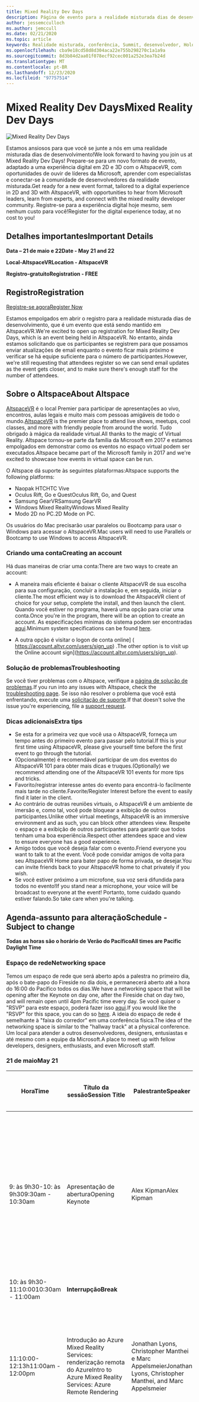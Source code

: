 ```yaml
---
title: Mixed Reality Dev Days
description: Página de evento para a realidade misturada dias de desenvolvimento
author: jessemcculloch
ms.author: jemccull
ms.date: 02/21/2020
ms.topic: article
keywords: Realidade misturada, conferência, Summit, desenvolvedor, HoloLens, HoloLens 2, Kinect
ms.openlocfilehash: cba9e18cd58d8d304aca22e755b298270c1a1a9a
ms.sourcegitcommit: 8d3b84d2aa01f078ecf92cec001a252e3ea7b24d
ms.translationtype: MT
ms.contentlocale: pt-BR
ms.lasthandoff: 12/23/2020
ms.locfileid: "97757514"
---
```

# <a name="mixed-reality-dev-days"></a><span data-ttu-id="b85fd-104">Mixed Reality Dev Days</span><span class="sxs-lookup"><span data-stu-id="b85fd-104">Mixed Reality Dev Days</span></span>

![Mixed Reality Dev Days](images/MRDD/MRDevDaysBanner.png)

<span data-ttu-id="b85fd-106">Estamos ansiosos para que você se junte a nós em uma realidade misturada dias de desenvolvimento!</span><span class="sxs-lookup"><span data-stu-id="b85fd-106">We look forward to having you join us at Mixed Reality Dev Days!</span></span> <span data-ttu-id="b85fd-107">Prepare-se para um novo formato de evento, adaptado a uma experiência digital em 2D e 3D com o AltspaceVR, com oportunidades de ouvir de líderes da Microsoft, aprender com especialistas e conectar-se à comunidade de desenvolvedores da realidade misturada.</span><span class="sxs-lookup"><span data-stu-id="b85fd-107">Get ready for a new event format, tailored to a digital experience in 2D and 3D with AltspaceVR, with opportunities to hear from Microsoft leaders, learn from experts, and connect with the mixed reality developer community.</span></span> <span data-ttu-id="b85fd-108">Registre-se para a experiência digital hoje mesmo, sem nenhum custo para você!</span><span class="sxs-lookup"><span data-stu-id="b85fd-108">Register for the digital experience today, at no cost to you!</span></span>

## <a name="important-details"></a><span data-ttu-id="b85fd-109">Detalhes importantes</span><span class="sxs-lookup"><span data-stu-id="b85fd-109">Important Details</span></span>

<span data-ttu-id="b85fd-110">**Data – 21 de maio e 22**</span><span class="sxs-lookup"><span data-stu-id="b85fd-110">**Date - May 21 and 22**</span></span>

<span data-ttu-id="b85fd-111">**Local-AltspaceVR**</span><span class="sxs-lookup"><span data-stu-id="b85fd-111">**Location - AltspaceVR**</span></span>

<span data-ttu-id="b85fd-112">**Registro-gratuito**</span><span class="sxs-lookup"><span data-stu-id="b85fd-112">**Registration - FREE**</span></span>

## <a name="registration"></a><span data-ttu-id="b85fd-113">Registro</span><span class="sxs-lookup"><span data-stu-id="b85fd-113">Registration</span></span>

[<span data-ttu-id="b85fd-114">Registre-se agora</span><span class="sxs-lookup"><span data-stu-id="b85fd-114">Register Now</span></span>](https://mixedrealityprod.microsoftcrmportals.com/MRDDRegistration/)

<span data-ttu-id="b85fd-115">Estamos empolgados em abrir o registro para a realidade misturada dias de desenvolvimento, que é um evento que está sendo mantido em AltspaceVR.</span><span class="sxs-lookup"><span data-stu-id="b85fd-115">We're excited to open up registration for Mixed Reality Dev Days, which is an event being held in AltspaceVR.</span></span> <span data-ttu-id="b85fd-116">No entanto, ainda estamos solicitando que os participantes se registrem para que possamos enviar atualizações de email enquanto o evento ficar mais próximo e verificar se há equipe suficiente para o número de participantes.</span><span class="sxs-lookup"><span data-stu-id="b85fd-116">However, we're still requesting that attendees register so we can send email updates as the event gets closer, and to make sure there's enough staff for the number of attendees.</span></span>

## <a name="about-altspace"></a><span data-ttu-id="b85fd-117">Sobre o Altspace</span><span class="sxs-lookup"><span data-stu-id="b85fd-117">About Altspace</span></span>

<span data-ttu-id="b85fd-118">[AltspaceVR](https://altvr.com/) é o local Premier para participar de apresentações ao vivo, encontros, aulas legais e muito mais com pessoas amigáveis de todo o mundo.</span><span class="sxs-lookup"><span data-stu-id="b85fd-118">[AltspaceVR](https://altvr.com/) is the premier place to attend live shows, meetups, cool classes, and more with friendly people from around the world.</span></span> <span data-ttu-id="b85fd-119">Tudo obrigado à mágica da realidade virtual.</span><span class="sxs-lookup"><span data-stu-id="b85fd-119">All thanks to the magic of Virtual Reality.</span></span>  <span data-ttu-id="b85fd-120">Altspace tornou-se parte da família da Microsoft em 2017 e estamos empolgados em demonstrar como os eventos no espaço virtual podem ser executados.</span><span class="sxs-lookup"><span data-stu-id="b85fd-120">Altspace became part of the Microsoft family in 2017 and we're excited to showcase how events in virtual space can be run.</span></span>

<span data-ttu-id="b85fd-121">O Altspace dá suporte às seguintes plataformas:</span><span class="sxs-lookup"><span data-stu-id="b85fd-121">Altspace supports the following platforms:</span></span> 

* <span data-ttu-id="b85fd-122">Naopak HTC</span><span class="sxs-lookup"><span data-stu-id="b85fd-122">HTC Vive</span></span>
* <span data-ttu-id="b85fd-123">Oculus Rift, Go e Quest</span><span class="sxs-lookup"><span data-stu-id="b85fd-123">Oculus Rift, Go, and Quest</span></span>
* <span data-ttu-id="b85fd-124">Samsung GearVR</span><span class="sxs-lookup"><span data-stu-id="b85fd-124">Samsung GearVR</span></span>
* <span data-ttu-id="b85fd-125">Windows Mixed Reality</span><span class="sxs-lookup"><span data-stu-id="b85fd-125">Windows Mixed Reality</span></span>
* <span data-ttu-id="b85fd-126">Modo 2D no PC.</span><span class="sxs-lookup"><span data-stu-id="b85fd-126">2D Mode on PC.</span></span>  

<span data-ttu-id="b85fd-127">Os usuários do Mac precisarão usar paralelos ou Bootcamp para usar o Windows para acessar o AltspaceVR.</span><span class="sxs-lookup"><span data-stu-id="b85fd-127">Mac users will need to use Parallels or Bootcamp to use Windows to access AltspaceVR.</span></span>

### <a name="creating-an-account"></a><span data-ttu-id="b85fd-128">Criando uma conta</span><span class="sxs-lookup"><span data-stu-id="b85fd-128">Creating an account</span></span>

<span data-ttu-id="b85fd-129">Há duas maneiras de criar uma conta:</span><span class="sxs-lookup"><span data-stu-id="b85fd-129">There are two ways to create an account:</span></span>

- <span data-ttu-id="b85fd-130">A maneira mais eficiente é baixar o cliente AltspaceVR de sua escolha para sua configuração, concluir a instalação e, em seguida, iniciar o cliente.</span><span class="sxs-lookup"><span data-stu-id="b85fd-130">The most efficient way is to download the AltspaceVR client of choice for your setup, complete the install, and then launch the client.</span></span> <span data-ttu-id="b85fd-131">Quando você estiver no programa, haverá uma opção para criar uma conta.</span><span class="sxs-lookup"><span data-stu-id="b85fd-131">Once you're in the program, there will be an option to create an account.</span></span>  <span data-ttu-id="b85fd-132">As especificações mínimas do sistema podem ser encontradas [aqui](https://help.altvr.com/hc/en-us/articles/115003538414-Minimum-System-Specifications).</span><span class="sxs-lookup"><span data-stu-id="b85fd-132">Minimum system specifications can be found [here](https://help.altvr.com/hc/en-us/articles/115003538414-Minimum-System-Specifications).</span></span>

- <span data-ttu-id="b85fd-133">A outra opção é visitar o logon de conta online] ( https://account.altvr.com/users/sign_up) .</span><span class="sxs-lookup"><span data-stu-id="b85fd-133">The other option is to visit up the Online account sign](https://account.altvr.com/users/sign_up).</span></span>

### <a name="troubleshooting"></a><span data-ttu-id="b85fd-134">Solução de problemas</span><span class="sxs-lookup"><span data-stu-id="b85fd-134">Troubleshooting</span></span>

<span data-ttu-id="b85fd-135">Se você tiver problemas com o Altspace, verifique a [página de solução de problemas](https://help.altvr.com/hc/en-us/sections/115000792634-Troubleshooting).</span><span class="sxs-lookup"><span data-stu-id="b85fd-135">If you run into any issues with Altspace, check the [troubleshooting page](https://help.altvr.com/hc/en-us/sections/115000792634-Troubleshooting).</span></span> <span data-ttu-id="b85fd-136">Se isso não resolver o problema que você está enfrentando, execute uma [solicitação de suporte](https://help.altvr.com/hc/en-us/requests/new).</span><span class="sxs-lookup"><span data-stu-id="b85fd-136">If that doesn't solve the issue you're experiencing, file a [support request](https://help.altvr.com/hc/en-us/requests/new).</span></span>

### <a name="extra-tips"></a><span data-ttu-id="b85fd-137">Dicas adicionais</span><span class="sxs-lookup"><span data-stu-id="b85fd-137">Extra tips</span></span>

- <span data-ttu-id="b85fd-138">Se esta for a primeira vez que você usa o AltspaceVR, forneça um tempo antes do primeiro evento para passar pelo tutorial.</span><span class="sxs-lookup"><span data-stu-id="b85fd-138">If this is your first time using AltspaceVR, please give yourself time before the first event to go through the tutorial.</span></span>
- <span data-ttu-id="b85fd-139">(Opcionalmente) é recomendável participar de um dos eventos do AltspaceVR 101 para obter mais dicas e truques.</span><span class="sxs-lookup"><span data-stu-id="b85fd-139">(Optionally) we recommend attending one of the AltspaceVR 101 events for more tips and tricks.</span></span>
- <span data-ttu-id="b85fd-140">Favorito/registrar interesse antes do evento para encontrá-lo facilmente mais tarde no cliente.</span><span class="sxs-lookup"><span data-stu-id="b85fd-140">Favorite/Register Interest before the event to easily find it later in the client.</span></span>
- <span data-ttu-id="b85fd-141">Ao contrário de outras reuniões virtuais, o AltspaceVR é um ambiente de imersão e, como tal, você pode bloquear a exibição de outros participantes.</span><span class="sxs-lookup"><span data-stu-id="b85fd-141">Unlike other virtual meetings, AltspaceVR is an immersive environment and as such, you can block other attendees view.</span></span> <span data-ttu-id="b85fd-142">Respeite o espaço e a exibição de outros participantes para garantir que todos tenham uma boa experiência.</span><span class="sxs-lookup"><span data-stu-id="b85fd-142">Respect other attendees space and view to ensure everyone has a good experience.</span></span>
- <span data-ttu-id="b85fd-143">Amigo todos que você deseja falar com o evento.</span><span class="sxs-lookup"><span data-stu-id="b85fd-143">Friend everyone you want to talk to at the event.</span></span> <span data-ttu-id="b85fd-144">Você pode convidar amigos de volta para seu AltspaceVR Home para bater papo de forma privada, se desejar.</span><span class="sxs-lookup"><span data-stu-id="b85fd-144">You can invite friends back to your AltspaceVR home to chat privately if you wish.</span></span>
- <span data-ttu-id="b85fd-145">Se você estiver próximo a um microfone, sua voz será difundida para todos no evento!</span><span class="sxs-lookup"><span data-stu-id="b85fd-145">If you stand near a microphone, your voice will be broadcast to everyone at the event!</span></span> <span data-ttu-id="b85fd-146">Portanto, tome cuidado quando estiver falando.</span><span class="sxs-lookup"><span data-stu-id="b85fd-146">So take care when you're talking.</span></span>

## <a name="schedule---subject-to-change"></a><span data-ttu-id="b85fd-147">Agenda-assunto para alteração</span><span class="sxs-lookup"><span data-stu-id="b85fd-147">Schedule - Subject to change</span></span>

<span data-ttu-id="b85fd-148">**Todas as horas são o horário de Verão do Pacífico**</span><span class="sxs-lookup"><span data-stu-id="b85fd-148">**All times are Pacific Daylight Time**</span></span> 

### <a name="networking-space"></a><span data-ttu-id="b85fd-149">Espaço de rede</span><span class="sxs-lookup"><span data-stu-id="b85fd-149">Networking space</span></span>

<span data-ttu-id="b85fd-150">Temos um espaço de rede que será aberto após a palestra no primeiro dia, após o bate-papo do Fireside no dia dois, e permanecerá aberto até a hora do 16:00 do Pacífico todos os dias.</span><span class="sxs-lookup"><span data-stu-id="b85fd-150">We have a networking space that will be opening after the Keynote on day one, after the Fireside chat on day two, and will remain open until 4pm Pacific time every day.</span></span> <span data-ttu-id="b85fd-151">Se você quiser o "RSVP" para este espaço, poderá fazer isso [aqui](https://account.altvr.com/events/1472955760198550135).</span><span class="sxs-lookup"><span data-stu-id="b85fd-151">If you would like the "RSVP" for this space, you can do so [here](https://account.altvr.com/events/1472955760198550135).</span></span> <span data-ttu-id="b85fd-152">A ideia do espaço de rede é semelhante à "faixa do corredor" em uma conferência física.</span><span class="sxs-lookup"><span data-stu-id="b85fd-152">The idea of the networking space is similar to the "hallway track" at a physical conference.</span></span>  <span data-ttu-id="b85fd-153">Um local para atender a outros desenvolvedores, designers, entusiastas e até mesmo com a equipe da Microsoft.</span><span class="sxs-lookup"><span data-stu-id="b85fd-153">A place to meet up with fellow developers, designers, enthusiasts, and even Microsoft staff.</span></span>

### <a name="may-21"></a><span data-ttu-id="b85fd-154">21 de maio</span><span class="sxs-lookup"><span data-stu-id="b85fd-154">May 21</span></span>
|<span data-ttu-id="b85fd-155">**Hora**</span><span class="sxs-lookup"><span data-stu-id="b85fd-155">**Time**</span></span>|<span data-ttu-id="b85fd-156">**Título da sessão**</span><span class="sxs-lookup"><span data-stu-id="b85fd-156">**Session Title**</span></span>|<span data-ttu-id="b85fd-157">**Palestrante**</span><span class="sxs-lookup"><span data-stu-id="b85fd-157">**Speaker**</span></span>|<span data-ttu-id="b85fd-158">**Descrição**</span><span class="sxs-lookup"><span data-stu-id="b85fd-158">**Description**</span></span>|<span data-ttu-id="b85fd-159">**Link para a página de evento**</span><span class="sxs-lookup"><span data-stu-id="b85fd-159">**Link to Event Page**</span></span>|
|---------|---------|---------|---------|---------|
|<span data-ttu-id="b85fd-160">9: às 9h30-10: às 9h30</span><span class="sxs-lookup"><span data-stu-id="b85fd-160">9:30am - 10:30am</span></span>|<span data-ttu-id="b85fd-161">Apresentação de abertura</span><span class="sxs-lookup"><span data-stu-id="b85fd-161">Opening Keynote</span></span>|<span data-ttu-id="b85fd-162">Alex Kipman</span><span class="sxs-lookup"><span data-stu-id="b85fd-162">Alex Kipman</span></span>|<span data-ttu-id="b85fd-163">Venha Junte-se a nós como Alex Kipman começa nosso primeiro evento de dias de desenvolvimento de realidade mistura virtual.</span><span class="sxs-lookup"><span data-stu-id="b85fd-163">Come join us as Alex Kipman starts our first ever virtual Mixed Reality Dev Days event.</span></span> <span data-ttu-id="b85fd-164">Se você estiver usando um headset VR, recomendamos que você se junte a nós no AltspaceVR.</span><span class="sxs-lookup"><span data-stu-id="b85fd-164">If you're using a VR headset, we encourage you to join us in AltspaceVR.</span></span> <span data-ttu-id="b85fd-165">Se você estiver ingressando em um computador, confira nosso transmissão ao vivo em [https://aka.ms/MRDDKeynote](https://aka.ms/MRDDKeynote)</span><span class="sxs-lookup"><span data-stu-id="b85fd-165">If you're joining from a computer, check out our livestream at [https://aka.ms/MRDDKeynote](https://aka.ms/MRDDKeynote)</span></span>|[<span data-ttu-id="b85fd-166">Página RSVP</span><span class="sxs-lookup"><span data-stu-id="b85fd-166">RSVP Page</span></span>](https://account.altvr.com/events/1475172303389065242)|
|<span data-ttu-id="b85fd-167">10: às 9h30-11:10:00</span><span class="sxs-lookup"><span data-stu-id="b85fd-167">10:30am - 11:00am</span></span>|<span data-ttu-id="b85fd-168">**Interrupção**</span><span class="sxs-lookup"><span data-stu-id="b85fd-168">**Break**</span></span>||||
|<span data-ttu-id="b85fd-169">11:10:00-12:13h</span><span class="sxs-lookup"><span data-stu-id="b85fd-169">11:00am - 12:00pm</span></span>|<span data-ttu-id="b85fd-170">Introdução ao Azure Mixed Reality Services: renderização remota do Azure</span><span class="sxs-lookup"><span data-stu-id="b85fd-170">Intro to Azure Mixed Reality Services: Azure Remote Rendering</span></span>|<span data-ttu-id="b85fd-171">Jonathan Lyons, Christopher Manthei e Marc Appelsmeier</span><span class="sxs-lookup"><span data-stu-id="b85fd-171">Jonathan Lyons, Christopher Manthei, and Marc Appelsmeier</span></span>|<span data-ttu-id="b85fd-172">A renderização remota do Azure acabou de entrar na visualização pública.</span><span class="sxs-lookup"><span data-stu-id="b85fd-172">Azure Remote Rendering just entered public preview.</span></span>  <span data-ttu-id="b85fd-173">Saiba como você pode usar o ARR para renderizar modelos 3D interativos com centenas de milhões de polígonos e transmiti-los para dispositivos como o HoloLens 2 em tempo real.</span><span class="sxs-lookup"><span data-stu-id="b85fd-173">Learn how you can use ARR to render interactive 3D models with hundreds of millions of polygons and stream them to devices like HoloLens 2 in real time.</span></span>|[<span data-ttu-id="b85fd-174">Página RSVP</span><span class="sxs-lookup"><span data-stu-id="b85fd-174">RSVP Page</span></span>](https://account.altvr.com/events/1475002657985790153)|
|<span data-ttu-id="b85fd-175">11:10:00-12:13h</span><span class="sxs-lookup"><span data-stu-id="b85fd-175">11:00am - 12:00pm</span></span>|<span data-ttu-id="b85fd-176">Introdução à não real + MRTK para o HoloLens 2</span><span class="sxs-lookup"><span data-stu-id="b85fd-176">Intro to Unreal + MRTK for HoloLens 2</span></span>|<span data-ttu-id="b85fd-177">Wu de verão & Luis Valverde</span><span class="sxs-lookup"><span data-stu-id="b85fd-177">Summer Wu & Luis Valverde</span></span>|<span data-ttu-id="b85fd-178">O suporte a mecanismo inreal para o HoloLens 2 atingiu o status pronto para produção com o lançamento do UE 4,25 em maio!</span><span class="sxs-lookup"><span data-stu-id="b85fd-178">Unreal Engine support for HoloLens 2 reached production-ready status with the release of UE 4.25 in May!</span></span> <span data-ttu-id="b85fd-179">Junto com o UE 4,25, em resposta ao principal pedido que temos recebido de desenvolvedores desde o suporte de HoloLens do inreal, lançado pela primeira vez em versão prévia, nossa equipe lançou o primeiro componente do kit de ferramentas de realidade misturada para as ferramentas do UX, 0,8.</span><span class="sxs-lookup"><span data-stu-id="b85fd-179">Alongside UE 4.25, in response to the top ask we've been hearing from developers since Unreal's HoloLens support first shipped in preview, our team released the first component of the Mixed Reality Toolkit for Unreal: UX Tools 0.8.</span></span> <span data-ttu-id="b85fd-180">Nesta conversa, forneceremos uma visão geral dos recursos fornecidos em Unreal Engine 4 e MRTK para inreal e como usá-los para criar experiências de Epic para o HoloLens 2.</span><span class="sxs-lookup"><span data-stu-id="b85fd-180">In this talk, we'll provide an overview of the features provided in Unreal Engine 4 and MRTK for Unreal, and how to use them to build epic experiences for HoloLens 2.</span></span>|[<span data-ttu-id="b85fd-181">Página RSVP</span><span class="sxs-lookup"><span data-stu-id="b85fd-181">RSVP Page</span></span>](https://account.altvr.com/events/1475006046102618860)|
|<span data-ttu-id="b85fd-182">11:10:00-12:13h</span><span class="sxs-lookup"><span data-stu-id="b85fd-182">11:00am - 12:00pm</span></span>|<span data-ttu-id="b85fd-183">Introdução ao HoloLens 2 e ao Unity</span><span class="sxs-lookup"><span data-stu-id="b85fd-183">Getting started with the HoloLens 2 and Unity</span></span>|<span data-ttu-id="b85fd-184">Dan Miller-Unity</span><span class="sxs-lookup"><span data-stu-id="b85fd-184">Dan Miller - Unity</span></span>|<span data-ttu-id="b85fd-185">Aprenda as noções básicas de configuração do Unity e criação para o HoloLens 2.</span><span class="sxs-lookup"><span data-stu-id="b85fd-185">Learn the basics of setting up Unity and building for the HoloLens 2.</span></span> <span data-ttu-id="b85fd-186">Esta apresentação abordará as práticas recomendadas, os recursos básicos do HoloLens 2 e como adicionar rapidamente suporte e interatividade de rastreamento de mão com APIs do Unity nativo</span><span class="sxs-lookup"><span data-stu-id="b85fd-186">This presentation will cover best practices, basic features of the HoloLens 2 and how to quickly add hand tracking support and interactivity with native Unity APIs</span></span>|[<span data-ttu-id="b85fd-187">Página RSVP</span><span class="sxs-lookup"><span data-stu-id="b85fd-187">RSVP Page</span></span>](https://account.altvr.com/events/1472992231919977379)|
|<span data-ttu-id="b85fd-188">12:13h-1:13h</span><span class="sxs-lookup"><span data-stu-id="b85fd-188">12:00pm - 1:00pm</span></span>|<span data-ttu-id="b85fd-189">**Almoço**</span><span class="sxs-lookup"><span data-stu-id="b85fd-189">**Lunch**</span></span>||||
|<span data-ttu-id="b85fd-190">1:13h-2:13h</span><span class="sxs-lookup"><span data-stu-id="b85fd-190">1:00pm - 2:00pm</span></span>|<span data-ttu-id="b85fd-191">Introdução ao Azure Mixed Reality Services: âncoras espaciais do Azure</span><span class="sxs-lookup"><span data-stu-id="b85fd-191">Intro to Azure Mixed Reality Services: Azure Spatial Anchors</span></span>|<span data-ttu-id="b85fd-192">Archana Iyer & Vicente Rivera</span><span class="sxs-lookup"><span data-stu-id="b85fd-192">Archana Iyer & Vicente Rivera</span></span>|<span data-ttu-id="b85fd-193">Uma visão geral das ancoragem espaciais do Azure (ASA) e cenários relevantes.</span><span class="sxs-lookup"><span data-stu-id="b85fd-193">An overview of Azure Spatial Anchors (ASA) and relevant scenarios.</span></span> <span data-ttu-id="b85fd-194">Esta conversa abordará novos recursos desenvolvidos no ano passado, com exemplos de código sobre como usá-los.</span><span class="sxs-lookup"><span data-stu-id="b85fd-194">This talk will go over new capabilities developed in the past year, with code samples on how to use them.</span></span> <span data-ttu-id="b85fd-195">Passaremos pelas práticas recomendadas ao criar com o ASA e como você pode começar a integrá-lo aos seus produtos.</span><span class="sxs-lookup"><span data-stu-id="b85fd-195">We'll go over best practices while building with ASA and how you can start integrating it into your products.</span></span>|[<span data-ttu-id="b85fd-196">Página RSVP</span><span class="sxs-lookup"><span data-stu-id="b85fd-196">RSVP Page</span></span>](https://account.altvr.com/events/1475008244597392161)|
|<span data-ttu-id="b85fd-197">1:13h-2:13h</span><span class="sxs-lookup"><span data-stu-id="b85fd-197">1:00pm - 2:00pm</span></span>|<span data-ttu-id="b85fd-198">Introdução à MRTK-Unity</span><span class="sxs-lookup"><span data-stu-id="b85fd-198">Intro to MRTK-Unity</span></span>|<span data-ttu-id="b85fd-199">Catherine Diaz</span><span class="sxs-lookup"><span data-stu-id="b85fd-199">Catherine Diaz</span></span>|<span data-ttu-id="b85fd-200">A introdução à sessão MRTK será um tutorial sobre como criar um aplicativo MRTK do início ao fim.</span><span class="sxs-lookup"><span data-stu-id="b85fd-200">The Introduction to MRTK session will be a tutorial on how to create an MRTK app from start to finish.</span></span>  <span data-ttu-id="b85fd-201">Esta conversa vai além dos conceitos de interação e mostra os recursos de várias plataformas do MRTK.</span><span class="sxs-lookup"><span data-stu-id="b85fd-201">This talk will go over interaction concepts and show MRTK’s multi-platform capabilities.</span></span>|[<span data-ttu-id="b85fd-202">Página RSVP</span><span class="sxs-lookup"><span data-stu-id="b85fd-202">RSVP Page</span></span>](https://account.altvr.com/events/1475010228134085240)|
|<span data-ttu-id="b85fd-203">1:13h-2:13h</span><span class="sxs-lookup"><span data-stu-id="b85fd-203">1:00pm - 2:00pm</span></span>|<span data-ttu-id="b85fd-204">Aprendizado do aplicativo Sr superfícies</span><span class="sxs-lookup"><span data-stu-id="b85fd-204">Learnings from the MR Surfaces App</span></span>|<span data-ttu-id="b85fd-205">Lars Simkins</span><span class="sxs-lookup"><span data-stu-id="b85fd-205">Lars Simkins</span></span>|<span data-ttu-id="b85fd-206">Junte-se aos engenheiros por trás do aplicativo de superfícies de MRDL para o HoloLens 2, pois eles falam sobre a história de design do aplicativo e os destaques técnicos.</span><span class="sxs-lookup"><span data-stu-id="b85fd-206">Join the engineers behind the MRDL Surfaces app for HoloLens 2 as they talk about the app’s design story and technical highlights.</span></span>|[<span data-ttu-id="b85fd-207">Página RSVP</span><span class="sxs-lookup"><span data-stu-id="b85fd-207">RSVP Page</span></span>](https://account.altvr.com/events/1475013412952998418)|
|<span data-ttu-id="b85fd-208">2:13h-2: às 16h30</span><span class="sxs-lookup"><span data-stu-id="b85fd-208">2:00pm - 2:30pm</span></span>|<span data-ttu-id="b85fd-209">**Interrupção**</span><span class="sxs-lookup"><span data-stu-id="b85fd-209">**Break**</span></span>||||
|<span data-ttu-id="b85fd-210">2: às 16h30-3: às 16h30</span><span class="sxs-lookup"><span data-stu-id="b85fd-210">2:30pm - 3:30pm</span></span>|<span data-ttu-id="b85fd-211">Integração do Unity de acompanhamento do Azure Kinect</span><span class="sxs-lookup"><span data-stu-id="b85fd-211">Azure Kinect Body Tracking Unity Integration</span></span>|<span data-ttu-id="b85fd-212">Angus Antley</span><span class="sxs-lookup"><span data-stu-id="b85fd-212">Angus Antley</span></span>| <span data-ttu-id="b85fd-213">Saiba como direcionar caracteres no Unity usando o SDK de acompanhamento de corpo Kinect do Azure.</span><span class="sxs-lookup"><span data-stu-id="b85fd-213">Learn how to drive characters in Unity using the Azure Kinect Body Tracking SDK.</span></span>|[<span data-ttu-id="b85fd-214">Página RSVP</span><span class="sxs-lookup"><span data-stu-id="b85fd-214">RSVP Page</span></span>](https://account.altvr.com/events/1475015668867793376)|
|<span data-ttu-id="b85fd-215">2: às 16h30-3: às 16h30</span><span class="sxs-lookup"><span data-stu-id="b85fd-215">2:30pm - 3:30pm</span></span>|<span data-ttu-id="b85fd-216">Blocos de construção de UX do MRTK</span><span class="sxs-lookup"><span data-stu-id="b85fd-216">MRTK’s UX Building Blocks</span></span>|<span data-ttu-id="b85fd-217">Yoon Park</span><span class="sxs-lookup"><span data-stu-id="b85fd-217">Yoon Park</span></span>|<span data-ttu-id="b85fd-218">Aprofunde-se nos componentes de UX do MRTK que ajudam a criar uma linda experiência de realidade misturada.</span><span class="sxs-lookup"><span data-stu-id="b85fd-218">Deep dive on the MRTK’s UX components that help you build beautiful mixed reality experiences.</span></span>|[<span data-ttu-id="b85fd-219">Página RSVP</span><span class="sxs-lookup"><span data-stu-id="b85fd-219">RSVP Page</span></span>](https://account.altvr.com/events/1475017558024257973)|
|<span data-ttu-id="b85fd-220">2: às 16h30-3: às 16h30</span><span class="sxs-lookup"><span data-stu-id="b85fd-220">2:30pm - 3:30pm</span></span>|<span data-ttu-id="b85fd-221">Ferramentas de desempenho do MRTK</span><span class="sxs-lookup"><span data-stu-id="b85fd-221">MRTK Performance Tools</span></span>|<span data-ttu-id="b85fd-222">Kurtis Eveleigh & David Kline</span><span class="sxs-lookup"><span data-stu-id="b85fd-222">Kurtis Eveleigh & David Kline</span></span>|<span data-ttu-id="b85fd-223">Uma introdução às ferramentas de desempenho, em MRTK e External, e uma visão geral do sombreador standard do MRTK.</span><span class="sxs-lookup"><span data-stu-id="b85fd-223">An introduction to performance tools, both in MRTK and external, and an overview of the MRTK Standard Shader.</span></span>|[<span data-ttu-id="b85fd-224">Página RSVP</span><span class="sxs-lookup"><span data-stu-id="b85fd-224">RSVP Page</span></span>](https://account.altvr.com/events/1475019477857861856)|
|<span data-ttu-id="b85fd-225">3: às 16h30-4:13h</span><span class="sxs-lookup"><span data-stu-id="b85fd-225">3:30pm - 4:00pm</span></span>|<span data-ttu-id="b85fd-226">**Interrupção**</span><span class="sxs-lookup"><span data-stu-id="b85fd-226">**Break**</span></span>||||
|<span data-ttu-id="b85fd-227">4:13h-5:13h</span><span class="sxs-lookup"><span data-stu-id="b85fd-227">4:00pm - 5:00pm</span></span>|<span data-ttu-id="b85fd-228">O estado da realidade misturada – onde as empresas estão encontrando o sucesso</span><span class="sxs-lookup"><span data-stu-id="b85fd-228">The State of Mixed Reality--Where Companies are finding Success</span></span>|<span data-ttu-id="b85fd-229">Ori amiga & Matt Fleckenstein</span><span class="sxs-lookup"><span data-stu-id="b85fd-229">Ori Amiga & Matt Fleckenstein</span></span>|<span data-ttu-id="b85fd-230">A computação de borda de latência ultra baixa, aliada ao ia e à realidade misturada, é a base para a próxima geração de experiências.</span><span class="sxs-lookup"><span data-stu-id="b85fd-230">Ultra-low latency edge computing, coupled with AI and mixed reality, is the foundation for the next generation of experiences.</span></span> <span data-ttu-id="b85fd-231">Combinando os mundos digital e físico em experiências de computação onipresentes, a realidade misturada é permitir que as possibilidades tenham sido feitas anteriormente.</span><span class="sxs-lookup"><span data-stu-id="b85fd-231">By blending the digital and the physical worlds into ubiquitous computing experiences, mixed reality is enabling possibilities we could have only dreamed of previously.</span></span> <span data-ttu-id="b85fd-232">Nesta sessão, Ori e Matt fornecerão uma visão exclusiva da oportunidade de mercado misturada de realidade hoje e no futuro.</span><span class="sxs-lookup"><span data-stu-id="b85fd-232">In this session, Ori and Matt will provide unique insight into the mixed reality market opportunity today and in the future.</span></span> <span data-ttu-id="b85fd-233">Eles destacarão como a Microsoft está ajudando a impulsionar empresas em manufatura, assistência médica e equipamento de varejo a poder da realidade misturada para conduzir a eficiência dos negócios e transformar experiências de clientes e funcionários.</span><span class="sxs-lookup"><span data-stu-id="b85fd-233">They'll highlight how Microsoft is helping leading enterprises in manufacturing, health care, and retail harness the power of mixed reality to drive business efficiency and transform customer and employee experiences.</span></span>|[<span data-ttu-id="b85fd-234">Página RSVP</span><span class="sxs-lookup"><span data-stu-id="b85fd-234">RSVP Page</span></span>](https://account.altvr.com/events/1475759753555608230)|
||||||

### <a name="may-22"></a><span data-ttu-id="b85fd-235">22 de maio</span><span class="sxs-lookup"><span data-stu-id="b85fd-235">May 22</span></span>
|<span data-ttu-id="b85fd-236">**Hora**</span><span class="sxs-lookup"><span data-stu-id="b85fd-236">**Time**</span></span>|<span data-ttu-id="b85fd-237">**Título da sessão**</span><span class="sxs-lookup"><span data-stu-id="b85fd-237">**Session Title**</span></span>|<span data-ttu-id="b85fd-238">**Palestrante**</span><span class="sxs-lookup"><span data-stu-id="b85fd-238">**Speaker**</span></span>|<span data-ttu-id="b85fd-239">**Descrição**</span><span class="sxs-lookup"><span data-stu-id="b85fd-239">**Description**</span></span>|<span data-ttu-id="b85fd-240">**Link para a página de evento**</span><span class="sxs-lookup"><span data-stu-id="b85fd-240">**Link to Event Page**</span></span>|
|---------|---------|---------|---------|---------|
|<span data-ttu-id="b85fd-241">9: às 9h30-10: às 9h30</span><span class="sxs-lookup"><span data-stu-id="b85fd-241">9:30am - 10:30am</span></span>|<span data-ttu-id="b85fd-242">Fireside chat</span><span class="sxs-lookup"><span data-stu-id="b85fd-242">Fireside Chat</span></span>|<span data-ttu-id="b85fd-243">Alex Kipman & René Schulte</span><span class="sxs-lookup"><span data-stu-id="b85fd-243">Alex Kipman & René Schulte</span></span>|<span data-ttu-id="b85fd-244">Abrindo o dia dois, convidamos o MVP da Microsoft, o diretor regional e o membro da Comunidade Extraordinaire René Schulte a destacar um incêndio e bate-papo sobre os tópicos nos quais a Comunidade está interessada.</span><span class="sxs-lookup"><span data-stu-id="b85fd-244">Opening up day two we have invited Microsoft MVP, Regional Director, and community member extraordinaire René Schulte to stand around a fire and chat about the topics the community is interested in.</span></span> <span data-ttu-id="b85fd-245">A René vem coletando perguntas da Comunidade por cerca de uma semana e esperamos que ela seja uma ótima conversa.</span><span class="sxs-lookup"><span data-stu-id="b85fd-245">René has been gathering questions from the community for about a week, and we expect it's going to be a great conversation.</span></span>|[<span data-ttu-id="b85fd-246">Página RSVP</span><span class="sxs-lookup"><span data-stu-id="b85fd-246">RSVP Page</span></span>](https://account.altvr.com/events/1472969601032651685)|
|<span data-ttu-id="b85fd-247">10: às 9h30-11:10:00</span><span class="sxs-lookup"><span data-stu-id="b85fd-247">10:30am - 11:00am</span></span>|<span data-ttu-id="b85fd-248">**Interrupção**</span><span class="sxs-lookup"><span data-stu-id="b85fd-248">**Break**</span></span>||||
|<span data-ttu-id="b85fd-249">11:10:00-12:13h</span><span class="sxs-lookup"><span data-stu-id="b85fd-249">11:00am - 12:00pm</span></span>|<span data-ttu-id="b85fd-250">Criando experiências de AR/VR usando o Microsoft maquette</span><span class="sxs-lookup"><span data-stu-id="b85fd-250">Designing AR/VR experiences using Microsoft Maquette</span></span>|<span data-ttu-id="b85fd-251">Ricardo Acosta</span><span class="sxs-lookup"><span data-stu-id="b85fd-251">Ricardo Acosta</span></span>|<span data-ttu-id="b85fd-252">Criar um aplicativo de telefone ou um site tem um fluxo de trabalho bem definido.</span><span class="sxs-lookup"><span data-stu-id="b85fd-252">Designing a phone app or a website has a well-defined workflow.</span></span> <span data-ttu-id="b85fd-253">Infelizmente, devido à sua novidade, as experiências espaciais de realidade podem ser complicadas se você usar o mesmo fluxo de trabalho 2D ou conjunto de ferramentas.</span><span class="sxs-lookup"><span data-stu-id="b85fd-253">Unfortunately, because of its novelty designing spatial reality experiences can be tricky if you use the same 2D workflow or toolset.</span></span> <span data-ttu-id="b85fd-254">Felizmente, o novo aplicativo Microsoft maquette se concentra em ajudar os designers de UX a projetar.</span><span class="sxs-lookup"><span data-stu-id="b85fd-254">Luckily, the new Microsoft Maquette app focuses on helping UX designers to design.</span></span>|[<span data-ttu-id="b85fd-255">Página RSVP</span><span class="sxs-lookup"><span data-stu-id="b85fd-255">RSVP Page</span></span>](https://account.altvr.com/events/1475022385332618137)|
|<span data-ttu-id="b85fd-256">11:10:00-12:13h</span><span class="sxs-lookup"><span data-stu-id="b85fd-256">11:00am - 12:00pm</span></span>|<span data-ttu-id="b85fd-257">MRTK Unity v2 & além-como os comentários da Comunidade nos ajudaram a melhorar o MRTK</span><span class="sxs-lookup"><span data-stu-id="b85fd-257">MRTK Unity v2 & beyond - How community feedback helped us improve MRTK</span></span>|<span data-ttu-id="b85fd-258">Bernadette Thalhammer</span><span class="sxs-lookup"><span data-stu-id="b85fd-258">Bernadette Thalhammer</span></span>|<span data-ttu-id="b85fd-259">Uma conversa sobre como aprimoramos a experiência do desenvolvedor no último ano, ouvindo os comentários da Comunidade e como os desenvolvedores podem aplicar esses aprimoramentos.</span><span class="sxs-lookup"><span data-stu-id="b85fd-259">A talk about how we've improved the developer experience over the last year by listening to feedback from the community and how developers can apply these improvements.</span></span> <span data-ttu-id="b85fd-260">Vamos nos aprofundar na documentação e no teste de unidade, no novo objeto manipulador Component, usando a janela de migração e explorarei alguns trechos de código em nossas perguntas mais frequentes da comunidade de desenvolvedores.</span><span class="sxs-lookup"><span data-stu-id="b85fd-260">We'll dive into the documentation and unit testing, the new object manipulator component, using the migration window and will explore some code snippets around our most frequently asked questions from the dev community.</span></span>|[<span data-ttu-id="b85fd-261">Página RSVP</span><span class="sxs-lookup"><span data-stu-id="b85fd-261">RSVP Page</span></span>](https://account.altvr.com/events/1475021020329935837)|
|<span data-ttu-id="b85fd-262">11:10:00-12:13h</span><span class="sxs-lookup"><span data-stu-id="b85fd-262">11:00am - 12:00pm</span></span>|<span data-ttu-id="b85fd-263">Plug-in de mecanismo não real da inclinação escura para o Azure Kinect DK</span><span class="sxs-lookup"><span data-stu-id="b85fd-263">Dark Slope's Unreal Engine plugin for the Azure Kinect DK</span></span>|<span data-ttu-id="b85fd-264">Ben Unsworth – inclinação escura</span><span class="sxs-lookup"><span data-stu-id="b85fd-264">Ben Unsworth - Dark Slope</span></span>|<span data-ttu-id="b85fd-265">Saiba como a inclinação escura está usando o Azure Kinect DK e seus SDKs para criar compromissos interativos em tempo real em um mecanismo inreal.</span><span class="sxs-lookup"><span data-stu-id="b85fd-265">Learn how Dark Slope is using the Azure Kinect DK and its SDKs to build real-time interactive engagements in Unreal Engine.</span></span>|[<span data-ttu-id="b85fd-266">Página RSVP</span><span class="sxs-lookup"><span data-stu-id="b85fd-266">RSVP Page</span></span>](https://account.altvr.com/events/1475023906698953482)|
|<span data-ttu-id="b85fd-267">12:13h-1:13h</span><span class="sxs-lookup"><span data-stu-id="b85fd-267">12:00pm - 1:00pm</span></span>|<span data-ttu-id="b85fd-268">**Almoço**</span><span class="sxs-lookup"><span data-stu-id="b85fd-268">**Lunch**</span></span>||||
|<span data-ttu-id="b85fd-269">1:13h-2:13h</span><span class="sxs-lookup"><span data-stu-id="b85fd-269">1:00pm - 2:00pm</span></span>|<span data-ttu-id="b85fd-270">A introdução do StereoKit-MR tornou-se fácil!</span><span class="sxs-lookup"><span data-stu-id="b85fd-270">Introducing StereoKit - MR Made Easy!</span></span>|<span data-ttu-id="b85fd-271">Nick Klingensmith</span><span class="sxs-lookup"><span data-stu-id="b85fd-271">Nick Klingensmith</span></span>|<span data-ttu-id="b85fd-272">O StereoKit é uma biblioteca de realidade misturada de software livre fácil de usar para criar aplicativos HoloLens e VR com C# e OpenXR!</span><span class="sxs-lookup"><span data-stu-id="b85fd-272">StereoKit is an easy-to-use open-source mixed reality library for building HoloLens and VR applications with C# and OpenXR!</span></span> <span data-ttu-id="b85fd-273">O StereoKit prioriza o desenvolvimento de aplicativos da realidade misturada acima de tudo, permitindo que recursos como um sistema de entrada de realidade misturada de primeira classe, desempenho rápido por padrão, até mesmo em dispositivos móveis, tempo de iteração rápida no dispositivo e um pipeline de ativos de tempo de execução que permite aos usuários e desenvolvedores carregar ativos reais do sistema de arquivos.</span><span class="sxs-lookup"><span data-stu-id="b85fd-273">StereoKit prioritizes mixed reality application development above all else, allowing for features such as a first-class mixed reality input system, fast performance by default even on mobile devices, quick iteration time on-device, and a runtime asset pipeline that lets users and developers load real assets from the file-system.</span></span> <span data-ttu-id="b85fd-274">Tudo isso e muito mais são empacotados em uma API concisa, bem documentada, fácil de aprender e de escrever!</span><span class="sxs-lookup"><span data-stu-id="b85fd-274">All of this and more are packaged in a terse API that’s well documented, easy to learn, and easy to write!</span></span>|[<span data-ttu-id="b85fd-275">Página RSVP</span><span class="sxs-lookup"><span data-stu-id="b85fd-275">RSVP Page</span></span>](https://account.altvr.com/events/1475033325386072983)|
|<span data-ttu-id="b85fd-276">1:13h-2:13h</span><span class="sxs-lookup"><span data-stu-id="b85fd-276">1:00pm - 2:00pm</span></span>|<span data-ttu-id="b85fd-277">Criando experiências do Sr de imersão com Babylon.js e WebXR</span><span class="sxs-lookup"><span data-stu-id="b85fd-277">Building Immersive MR Experiences with Babylon.js and WebXR</span></span>|<span data-ttu-id="b85fd-278">Jason Carter & raanan Weber</span><span class="sxs-lookup"><span data-stu-id="b85fd-278">Jason Carter & Raanan Weber</span></span>|<span data-ttu-id="b85fd-279">Descubra como é fácil e eficiente pode ser desenvolver experiências do Sr diretamente na Web.</span><span class="sxs-lookup"><span data-stu-id="b85fd-279">Discover how easy and powerful it can be to develop MR experiences directly on the web.</span></span> <span data-ttu-id="b85fd-280">Babylon.js se esforça para ser uma das plataformas de renderização da Web mais poderosas, belas, simples e abertas no mundo, facilitando o desbloqueio de recursos completos do MR em plataformas, dispositivos e ecossistemas.</span><span class="sxs-lookup"><span data-stu-id="b85fd-280">Babylon.js strives to be one of the most powerful, beautiful, simple, and open web rendering platforms in the world, making it easy to unlock full MR capabilities across platforms, devices, and ecosystems.</span></span> <span data-ttu-id="b85fd-281">Veja os últimos desenvolvimentos de Babylon.js e seu suporte do WebXR.</span><span class="sxs-lookup"><span data-stu-id="b85fd-281">Come check out the latest developments of Babylon.js and its support of WebXR.</span></span>|[<span data-ttu-id="b85fd-282">Página RSVP</span><span class="sxs-lookup"><span data-stu-id="b85fd-282">RSVP Page</span></span>](https://account.altvr.com/events/1475027067660665006)|
|<span data-ttu-id="b85fd-283">1:13h-2:13h</span><span class="sxs-lookup"><span data-stu-id="b85fd-283">1:00pm - 2:00pm</span></span>|<span data-ttu-id="b85fd-284">Usando acústicas do projeto com o HoloLens 2</span><span class="sxs-lookup"><span data-stu-id="b85fd-284">Using Project Acoustics with HoloLens 2</span></span>|<span data-ttu-id="b85fd-285">Mike Chemistruck</span><span class="sxs-lookup"><span data-stu-id="b85fd-285">Mike Chemistruck</span></span>|<span data-ttu-id="b85fd-286">Veja como os projetos acústicos, anteriormente disponíveis apenas para os títulos VR e de console, podem ser aplicados à realidade misturada!</span><span class="sxs-lookup"><span data-stu-id="b85fd-286">See how Project Acoustics, previously only available for VR and Console titles, can be applied to Mixed Reality!</span></span> <span data-ttu-id="b85fd-287">Saiba como o sistema recria efeitos reais, como diffracted oclusão e redirecionamento de sons em relação a doorways físicos e cantos, e reverberation em geometrias complexas com vários espaços conectados, tudo no orçamento de computação de um HoloLens 2.</span><span class="sxs-lookup"><span data-stu-id="b85fd-287">Learn how the system recreates real-world effects such as diffracted occlusion and redirection of sounds around physical doorways and corners, and reverberation in complex geometries with multiple connected spaces, all within the compute budget of a HoloLens 2.</span></span>|[<span data-ttu-id="b85fd-288">Página RSVP</span><span class="sxs-lookup"><span data-stu-id="b85fd-288">RSVP Page</span></span>](https://account.altvr.com/events/1475028307488539424)|
|<span data-ttu-id="b85fd-289">2:13h-2: às 16h30</span><span class="sxs-lookup"><span data-stu-id="b85fd-289">2:00pm - 2:30pm</span></span>|<span data-ttu-id="b85fd-290">**Interrupção**</span><span class="sxs-lookup"><span data-stu-id="b85fd-290">**Break**</span></span>||||
|<span data-ttu-id="b85fd-291">2: às 16h30-3: às 16h30</span><span class="sxs-lookup"><span data-stu-id="b85fd-291">2:30pm - 3:30pm</span></span>|<span data-ttu-id="b85fd-292">Holographic de comunicação remota – iteração rápida & gráficos encarregados no HoloLens</span><span class="sxs-lookup"><span data-stu-id="b85fd-292">Holographic Remoting - Rapid iteration & supercharged graphics on HoloLens</span></span>|<span data-ttu-id="b85fd-293">Brent Jackson</span><span class="sxs-lookup"><span data-stu-id="b85fd-293">Brent Jackson</span></span>|<span data-ttu-id="b85fd-294">O HoloLens fornece uma plataforma revolucionária de computação móvel como nenhuma outra, mas é limitada à capacidade de processamento de um dispositivo móvel.</span><span class="sxs-lookup"><span data-stu-id="b85fd-294">HoloLens delivers a revolutionary mobile computing platform like no other, but it’s limited to the processing power of a mobile device.</span></span> <span data-ttu-id="b85fd-295">A comunicação remota do Holographic traz a potência bruta de um computador com capacidade de VR para o HoloLens e com a comunicação remota do Unity no editor você não precisa mais criar e implantar seus aplicativos para testá-los em um dispositivo.</span><span class="sxs-lookup"><span data-stu-id="b85fd-295">Holographic remoting brings the raw power of a VR capable computer to HoloLens, and with Unity in-editor remoting you no longer have to build and deploy your apps to test them on a device.</span></span> <span data-ttu-id="b85fd-296">Saiba como a comunicação remota do Holographic pode aumentar o desempenho de seus aplicativos e seus desenvolvedores.</span><span class="sxs-lookup"><span data-stu-id="b85fd-296">Learn how Holographic remoting can increase the performance of your applications, and your developers.</span></span>|[<span data-ttu-id="b85fd-297">Página RSVP</span><span class="sxs-lookup"><span data-stu-id="b85fd-297">RSVP Page</span></span>](https://account.altvr.com/events/1475030022195512129)|
|<span data-ttu-id="b85fd-298">2: às 16h30-3: às 16h30</span><span class="sxs-lookup"><span data-stu-id="b85fd-298">2:30pm - 3:30pm</span></span>|<span data-ttu-id="b85fd-299">OpenXR no HoloLens 2: realidade misturada nativa de plataforma cruzada</span><span class="sxs-lookup"><span data-stu-id="b85fd-299">OpenXR on HoloLens 2: Cross-platform native mixed reality</span></span>|<span data-ttu-id="b85fd-300">Alex Turner</span><span class="sxs-lookup"><span data-stu-id="b85fd-300">Alex Turner</span></span>|<span data-ttu-id="b85fd-301">OpenXR 1,0 está aqui!</span><span class="sxs-lookup"><span data-stu-id="b85fd-301">OpenXR 1.0 is here!</span></span> <span data-ttu-id="b85fd-302">Você está criando suporte misto à realidade em seu próprio mecanismo ou aplicativo nativo desde o início?</span><span class="sxs-lookup"><span data-stu-id="b85fd-302">Are you building mixed reality support into your own engine or native app from the ground up?</span></span> <span data-ttu-id="b85fd-303">Nesse caso, saiba mais sobre os principais detalhes da superfície da API nativa do OpenXR, as extensões que trazem o conjunto completo de recursos do HoloLens 2 até a vida, e os parceiros da realidade do Firefox para StereoKit já estão enviando aplicativos e estruturas criados no OpenXR!</span><span class="sxs-lookup"><span data-stu-id="b85fd-303">If so, learn about the key details of the OpenXR native API surface, the extensions that bring the full feature set of HoloLens 2 to life, and the partners from Firefox Reality to StereoKit already shipping apps and frameworks built on OpenXR!</span></span> <span data-ttu-id="b85fd-304">Com o OpenXR, você pode criar mecanismos de realidade misturada entre fornecedores e aplicativos nativos que abrangem a amplitude dos dispositivos no setor!</span><span class="sxs-lookup"><span data-stu-id="b85fd-304">With OpenXR, you can build cross-vendor mixed reality engines and native apps that span the breadth of devices in the industry!</span></span>|[<span data-ttu-id="b85fd-305">Página RSVP</span><span class="sxs-lookup"><span data-stu-id="b85fd-305">RSVP Page</span></span>](https://account.altvr.com/events/1475031737691013286)|
|<span data-ttu-id="b85fd-306">2: às 16h30-3: às 16h30</span><span class="sxs-lookup"><span data-stu-id="b85fd-306">2:30pm - 3:30pm</span></span>|<span data-ttu-id="b85fd-307">Dicas de um ano de desenvolvimento de HoloLens 2</span><span class="sxs-lookup"><span data-stu-id="b85fd-307">Tips from a Year of HoloLens 2 Development</span></span> |<span data-ttu-id="b85fd-308">Peter vale</span><span class="sxs-lookup"><span data-stu-id="b85fd-308">Peter Vale</span></span>|<span data-ttu-id="b85fd-309">A equipe de comercialização do HoloLens compartilhará dicas e lições aprendidas no ano passado, trabalhando com nossos parceiros.</span><span class="sxs-lookup"><span data-stu-id="b85fd-309">The HoloLens commercialization team will share tips and lessons learned from the past year working with our partners.</span></span>  <span data-ttu-id="b85fd-310">Obtenha informações sobre os problemas mais comuns junto com as práticas recomendadas e técnicas que você pode usar para colocar seu aplicativo do HoloLens 2 pronto para compartilhar com seus clientes.</span><span class="sxs-lookup"><span data-stu-id="b85fd-310">Gain insight into the most common issues along with best practices and techniques that you can use to get your HoloLens 2 application ready to share with your customers.</span></span>|[<span data-ttu-id="b85fd-311">Página RSVP</span><span class="sxs-lookup"><span data-stu-id="b85fd-311">RSVP Page</span></span>](https://account.altvr.com/events/1475034807686660828)|
||||||

## <a name="code-of-conduct-and-microsoft-standard-event-guidelines"></a><span data-ttu-id="b85fd-312">Código de conduta e diretrizes de eventos padrão da Microsoft</span><span class="sxs-lookup"><span data-stu-id="b85fd-312">Code of Conduct and Microsoft Standard Event Guidelines</span></span>

### <a name="code-of-conduct"></a><span data-ttu-id="b85fd-313">Código de conduta</span><span class="sxs-lookup"><span data-stu-id="b85fd-313">Code of Conduct</span></span> 

<span data-ttu-id="b85fd-314">\*A *_missão da Microsoft é capacitar cada pessoa e todas as organizações do planeta a alcançarem mais. Isso inclui todos os eventos e coletas da Microsoft, inclusive em plataformas digitais, em que buscamos criar uma experiência obedientes, amigável, divertida e inclusiva para todos os participantes._* _</span><span class="sxs-lookup"><span data-stu-id="b85fd-314">\**_Microsoft's mission is to empower every person and every organization on the planet to achieve more. This includes all Microsoft events and gatherings, including on digital platforms, where we seek to create a respectful, friendly, fun, and inclusive experience for all participants._* _</span></span>  

<span data-ttu-id="b85fd-315">_*_Esperamos que todos os participantes de eventos digitais descobertom os princípios desse código de conduta, que abrange o principal evento digital e todas as atividades relacionadas. Não toleramos o comportamento, as mensagens, as imagens ou as interrupções de qualquer participante de terceiros, em qualquer forma, em qualquer aspecto do programa, incluindo atividades sociais e de negócios, independentemente do local. A Microsoft não tolerará assédio ou discriminação com base em idade, ancestrais, cor, identidade de sexo ou expressão, origem nacional, deficiência física ou mental, Religion, orientação sexual ou qualquer outra característica protegida por leis locais aplicáveis, regulamentos e Ordinances._*_</span><span class="sxs-lookup"><span data-stu-id="b85fd-315">_*_We expect all digital event participants to uphold the principles of this Code of Conduct, which covers the main digital event and all related activities. We do not tolerate disruptive or disrespectful behavior, messages, images, or interactions by any party participant, in any form, at any aspect of the program including business and social activities, regardless of location. Microsoft will not tolerate harassment or discrimination based on age, ancestry, color, gender identity or expression, national origin, physical or mental disability, religion, sexual orientation, or any other characteristic protected by applicable local laws, regulations, and ordinances._*_</span></span>  

<span data-ttu-id="b85fd-316">_\*_É proibida a fotografia, o vídeo ou a gravação de conteúdo de sessão ou apresentações em qualquer formato compartilhado em canais sociais. Incentivamos todos para auxiliar na criação de um ambiente seguro e de boas-vindas. Relate quaisquer preocupações, inassédios sobre o comportamento, a suspeita ou a atividade de interrupção para a empresa de condução da linha direta (1-877-320-MSFT ou [buscond@microsoft.com](mailto:buscond@microsoft.com) ). A Microsoft se reserva o direito de recusar Admittance ou de remover qualquer pessoa da realidade misturada de dias a qualquer momento a seu critério exclusivo._\*_</span><span class="sxs-lookup"><span data-stu-id="b85fd-316">_*_Photography, video, or recording of session content or presentations in any format shared in social channels is prohibited. We encourage everyone to assist in creating a welcoming and safe environment. Please report any concerns, harassing behavior, suspicious, or disruptive activity to Business Conduct Hotline (1-877-320-MSFT or [buscond@microsoft.com](mailto:buscond@microsoft.com)). Microsoft reserves the right to refuse admittance to or remove any person from Mixed Reality Dev Days at any time at its sole discretion._*_</span></span>  

<span data-ttu-id="b85fd-317">_*_Incentivamos todas as pessoas a se comportarem com responsabilidade no ambiente de imersão AltspaceVR como você faria em qualquer evento presencial. Respeite outros espaços de usuários e não bloqueie a exibição de outros participantes do estágio ao participar do evento.  Lembre-se de que, como qualquer evento presencial, qualquer coisa que você disser possa ser ouvido por outros usuários no evento, se você precisar ter uma conversa privada, recomendamos que você leve isso para outro espaço dentro de AltspaceVR, como sua página inicial do AltspaceVR_*_</span><span class="sxs-lookup"><span data-stu-id="b85fd-317">_*_We encourage everyone to behave responsibly within the AltspaceVR immersive environment as you would at any in-person event. Please respect other users space and do not block other attendees view of the stage when attending the event.  Be aware that like any in-person event, anything you say may be heard by other users at the event, if you require to have a private conversation then we recommend you take that to another space within AltspaceVR such as your AltspaceVR home_*_</span></span>


## <a name="frequently-asked-questions"></a><span data-ttu-id="b85fd-318">Perguntas frequentes</span><span class="sxs-lookup"><span data-stu-id="b85fd-318">Frequently Asked Questions</span></span>
<span data-ttu-id="b85fd-319">Esta seção será atualizada com frequência, pois obtemos mais perguntas a você!</span><span class="sxs-lookup"><span data-stu-id="b85fd-319">This section will be updated frequently as we get more questions from you!</span></span>

<span data-ttu-id="b85fd-320">_\*P\*\*-posso participar sem um headset VR? **A** -absolutamente. Embora possamos sentir que o evento será mais bem experiente com um headset VR, queremos ser inclusivos de pessoas que não podem se juntar a nós nesse formato.  Altspace tem um cliente de PC que pode ser usado para ingressar no evento. \**_Altspace atualmente não tem um cliente que funcione na plataforma Mac (é recomendável usar paralelos ou Bootcamp para criar uma instalação do Windows para usar o AltspaceVR em um Mac_*_.</span><span class="sxs-lookup"><span data-stu-id="b85fd-320">_*Q*\* - Can I participate without a VR Headset? **A** - Absolutely. While we feel the event will be best experienced with a VR Headset, we want to be inclusive of people who can't join us in that format.  Altspace has a PC client that can be used to join the event. \**_Altspace does not currently have a client that works on the Mac platform (we recommend using Parallels or Bootcamp to create a Windows install to use AltspaceVR on a MAC_*_.</span></span>  
  
<span data-ttu-id="b85fd-321">_ \*Q\*\*-como fazer ingressar na experiência 2D?</span><span class="sxs-lookup"><span data-stu-id="b85fd-321">_ *Q*\* - How do I join the 2D experience?</span></span>  
<span data-ttu-id="b85fd-322">**A-de** um PC, você tem a opção de [baixar o cliente do Altspace](https://altvr.com/get-altspacevr/) por meio da Windows Store ou do fluxo.</span><span class="sxs-lookup"><span data-stu-id="b85fd-322">**A** - From a PC you have the option to [download the Altspace Client](https://altvr.com/get-altspacevr/) via the Windows Store or Steam.</span></span> <span data-ttu-id="b85fd-323">Depois de baixar o cliente, você precisará criar uma conta e fazer logon.</span><span class="sxs-lookup"><span data-stu-id="b85fd-323">After downloading the client, you will need to create an account, and log in.</span></span> <span data-ttu-id="b85fd-324">Informações sobre como navegar na experiência 2D podem ser encontradas [aqui](https://help.altvr.com/hc/en-us/articles/115003528373-How-do-I-control-my-avatar-with-Mouse-Keyboard-).</span><span class="sxs-lookup"><span data-stu-id="b85fd-324">Info on how to navigate within the 2D experience can be found [here](https://help.altvr.com/hc/en-us/articles/115003528373-How-do-I-control-my-avatar-with-Mouse-Keyboard-).</span></span>
  
<span data-ttu-id="b85fd-325">**P** -quem deve participar da realidade misturada dias de desenvolvimento</span><span class="sxs-lookup"><span data-stu-id="b85fd-325">**Q** - Who should attend Mixed Reality Dev Days</span></span>  
<span data-ttu-id="b85fd-326">**R** -esse evento é inclusivo de todos que trabalham ou exercem no espaço de realidade misturada.</span><span class="sxs-lookup"><span data-stu-id="b85fd-326">**A** - This event is inclusive of everyone who works or plays in the Mixed Reality space.</span></span> <span data-ttu-id="b85fd-327">Embora a maior parte do conteúdo seja centrada no desenvolvedor, também sabemos que há conteúdo interessante para uma ampla variedade de funções além dos desenvolvedores.</span><span class="sxs-lookup"><span data-stu-id="b85fd-327">While most of the content is going to be developer-focused, we also know that there is interesting content for a wide variety of roles beyond developers.</span></span> <span data-ttu-id="b85fd-328">Lembre-se de verificar a agenda de atualizações para ver o tipo de conteúdo que forneceremos.</span><span class="sxs-lookup"><span data-stu-id="b85fd-328">Please remember to check the schedule for updates to see the kind of content we will be providing.</span></span>  

<span data-ttu-id="b85fd-329">**P** -não consigo encontrar o evento em AltspaceVR</span><span class="sxs-lookup"><span data-stu-id="b85fd-329">**Q** - I cannot find the event in AltspaceVR</span></span>  
<span data-ttu-id="b85fd-330">**R** -recomendamos seguir o link no navegador do seu PC, fazendo logon no site do AltspaceVR e clicando em "interessado" no evento.</span><span class="sxs-lookup"><span data-stu-id="b85fd-330">**A** - We recommend following the link on your PC browser, logging in to the AltspaceVR website and clicking "Interested" on the event.</span></span>  <span data-ttu-id="b85fd-331">Isso fará com que o evento seja exibido na sua guia "interessada" na exibição de eventos do cliente AltspaceVR.</span><span class="sxs-lookup"><span data-stu-id="b85fd-331">This will make the event show up in your "Interested" tab in the Events view of the AltspaceVR client.</span></span>  <span data-ttu-id="b85fd-332">Você também deve encontrar o evento na lista "em destaque".</span><span class="sxs-lookup"><span data-stu-id="b85fd-332">You should also find the event in the "Featured" list.</span></span>  

<span data-ttu-id="b85fd-333">**P** -Eu ingressei no evento mas tenho muitas mensagens de tutorial bloqueando minha exibição</span><span class="sxs-lookup"><span data-stu-id="b85fd-333">**Q** - I joined the event but have lots of tutorial messages blocking my view</span></span>  
<span data-ttu-id="b85fd-334">**R** -se você tiver ingressado no evento sem primeiro passar pelo tutorial de primeira vez, será necessário concluir isso para desbloquear sua exibição.</span><span class="sxs-lookup"><span data-stu-id="b85fd-334">**A** - If you have joined the event without first going through the first-time tutorial, you will need to complete this to unblock your view.</span></span>  <span data-ttu-id="b85fd-335">É por isso que é recomendável fazer logon no AltspaceVR antes do evento para concluir o tutorial para aprender as noções básicas para usar esse ambiente de imersão.</span><span class="sxs-lookup"><span data-stu-id="b85fd-335">This is why we recommend logging on to AltspaceVR before the event to complete the tutorial to learn the basics to use this immersive environment.</span></span>

<!--  
**Q** -  
**A** -  
  
**Q** -  
**A** -  
  
**Q** -  
**A** -  
-->

